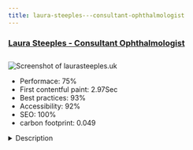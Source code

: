 ```yaml
---
title: laura-steeples---consultant-ophthalmologist
---
```


<div style="height: 3rem">
  <a href="https://www.laurasteeples.uk"><h3>Laura Steeples - Consultant Ophthalmologist</h3></a>
</div>
<img loading="lazy" src="/images/thumbs/laurasteeples.uk.jpg" alt="Screenshot of laurasteeples.uk" />
<ul>
  <li>Performace: 75%</li>
  <li>
    First contentful paint:
    2.97Sec
  </li>
  <li>Best practices: 93%</li>
  <li>Accessibility: 92%</li>
  <li>SEO: 100%</li>
  <li>carbon footprint: 0.049</li>
</ul>
<details>
  <summary>Description</summary>
  <p>Laura Steeples is a Consultant Ophthalmologist and Uveitis Specialist at Manchester Royal Eye Hospital in the UK.
Laura approached us to create a small website showcasing here specialist areas, after we designed a couple of other websites for Eye Surgeons offering their services to private patients in the Manchester, UK area.A fairly small Joomla! 3.x.x website, to showcase the specialist areas of Laura Steeples and allow private patients to contact easily.
Designed to work well on all devices, Uses PHP 7.x.x, Lets Encrypt SSL, HTTP2, UK PCI compliant Cloud Hosting Server.</p>
</details>

